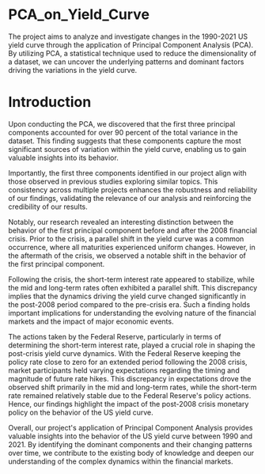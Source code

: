 # PCA_on_Yield_Curve

The project aims to analyze and investigate changes in the 1990-2021 US yield curve through the application of Principal Component Analysis (PCA). 
By utilizing PCA, a statistical technique used to reduce the dimensionality of a dataset, we can uncover the underlying patterns and dominant factors driving the variations in the yield curve.

# Introduction
Upon conducting the PCA, we discovered that the first three principal components accounted for over 90 percent of the total variance in the dataset. 
This finding suggests that these components capture the most significant sources of variation within the yield curve, enabling us to gain valuable insights into its behavior.

Importantly, the first three components identified in our project align with those observed in previous studies exploring similar topics. 
This consistency across multiple projects enhances the robustness and reliability of our findings, validating the relevance of our analysis and reinforcing the credibility of our results.

Notably, our research revealed an interesting distinction between the behavior of the first principal component before and after the 2008 financial crisis. 
Prior to the crisis, a parallel shift in the yield curve was a common occurrence, where all maturities experienced uniform changes. 
However, in the aftermath of the crisis, we observed a notable shift in the behavior of the first principal component.

Following the crisis, the short-term interest rate appeared to stabilize, while the mid and long-term rates often exhibited a parallel shift. 
This discrepancy implies that the dynamics driving the yield curve changed significantly in the post-2008 period compared to the pre-crisis era. 
Such a finding holds important implications for understanding the evolving nature of the financial markets and the impact of major economic events.

The actions taken by the Federal Reserve, particularly in terms of determining the short-term interest rate, played a crucial role in shaping the post-crisis yield curve dynamics. 
With the Federal Reserve keeping the policy rate close to zero for an extended period following the 2008 crisis, market participants held varying expectations regarding the timing and magnitude of future rate hikes. 
This discrepancy in expectations drove the observed shift primarily in the mid and long-term rates, while the short-term rate remained relatively stable due to the Federal Reserve's policy actions. 
Hence, our findings highlight the impact of the post-2008 crisis monetary policy on the behavior of the US yield curve.

Overall, our project's application of Principal Component Analysis provides valuable insights into the behavior of the US yield curve between 1990 and 2021. 
By identifying the dominant components and their changing patterns over time, we contribute to the existing body of knowledge and deepen our understanding of the complex dynamics within the financial markets.
